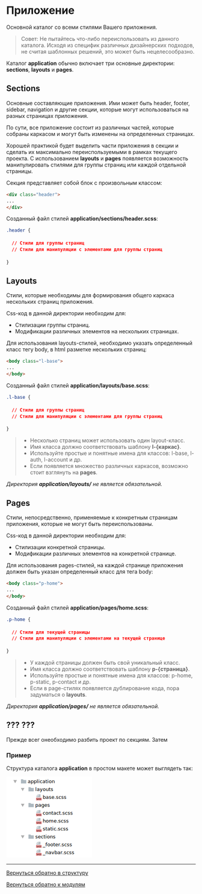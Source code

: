 # Приложение

Основной каталог со всеми стилями Вашего приложения.

>Совет: Не пытайтесь что-либо переиспользовать из данного каталога.
Исходя из специфик различных дизайнерских подходов, не считая шаблонных решений,
это может быть нецелесообразно.

Каталог **application** обычно включает три основные директории:
**sections**, **layouts** и **pages**.


## Sections

Основные составляющие приложения. Ими может быть header, footer, sidebar,
navigation и другие секции, которые могут использоваться на разных страницах
приложения.

По сути, все приложение состоит из различных частей, которые собраны каркасом
и могут быть изменены на определенных страницах.

Хорошей практикой будет выделить части приложения в секции и сделать их
максимально переиспользуемыми в рамках текущего проекта.
С использованием **layouts** и **pages** появляется возможность манипулировать
стилями для группы страниц или каждой отдельной страницы.

Секция представляет собой блок с произвольным классом:

```html
<div class="header">
...
</div>
```

Созданный файл стилей **application/sections/header.scss**:

```css
.header {

  // Стили для группы страниц
  // Стили для манипуляции с элементами для группы страниц

}
```


## Layouts

Стили, которые необходимы для формирования общего каркаса нескольких страниц
приложения.

Css-код в данной директории необходим для:

* Стилизации группы страниц.
* Модификации различных элементов на нескольких страницах.

Для использования layouts-стилей, необходимо указать определенный класс тегу body,
в html разметке нескольких страниц:

```html
<body class="l-base">
...
</body>
```

Созданный файл стилей **application/layouts/base.scss**:

```css
.l-base {

  // Стили для группы страниц
  // Стили для манипуляции с элементами для группы страниц

}
```


> * Несколько страниц может использовать один layout-класс.
> * Имя класса должно соответствовать шаблону **l-{каркас}**.
> * Используйте простые и понятные имена для классов: l-base, l-auth, l-account и др.
> * Если появляется множество различных каркасов, возможно стоит взглянуть на **pages**.


*Директория **application/layouts/** не является обязательной.*


## Pages

Стили, непосредственно, применяемые к конкретным страницам приложения, которые
не могут быть переиспользованы.

Css-код в данной директории необходим для:

* Стилизации конкретной страницы.
* Модификации различных элементов на конкретной странице.

Для использования pages-стилей, на каждой странице приложения должен быть
указан определенный класс для тега body:

```html
<body class="p-home">
...
</body>
```

Созданный файл стилей **application/pages/home.scss**:

```css
.p-home {

  // Стили для текущей страницы
  // Стили для манипуляции с элементами на текущей странице

}
```


> * У каждой страницы должен быть свой уникальный класс.
> * Имя класса должно соответствовать шаблону **p-{страница}**.
> * Используйте простые и понятные имена для классов: p-home, p-static, p-contact и др.
> * Если в page-стилях появляется дублирование кода, пора задуматься о **layouts**.


*Директория **application/pages/** не является обязательной.*


## ??? ???

Прежде всег онеобходимо разбить проект по секциям.
Затем









### Пример

Структура каталога **application** в простом макете может выглядеть так:

![Application example](../_images/example_application.png)

--------

[Вернуться обратно в структуру](./structure.md)

[Вернуться обратно к модулям](./upCss-modules.md)